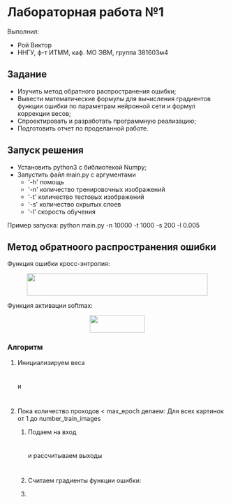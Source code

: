 # Лабораторная работа №1

Выполнил:
 - Рой Виктор
 - ННГУ, ф-т ИТММ, каф. МО ЭВМ, группа 381603м4

## Задание
 - Изучить метод обратного распространения ошибки;
 - Вывести математические формулы для вычисления градиентов функции ошибки по параметрам
нейронной сети и формул коррекции весов;
 - Спроектировать и разработать программную реализацию;
 - Подготовить отчет по проделанной работе. 
 
## Запуск решения
 - Установить python3 c библиотекой Numpy;
 - Запустить файл main.py с аргументами 
 	- '-h' помощь 
 	- '-n' количество тренировочных изображений
 	- '-t' количество тестовых изображений
 	- '-s' количество скрытых слоев
 	- '-l' скорость обучения

Пример запуска: python main.py -n 10000 -t 1000 -s 200 -l 0.005

## Метод обратноого распространения ошибки
Функция ошибки кросс-энтропия:
<p align="center"><img src="https://rawgit.com/ViktorRoy94/deep_learning_lab1/master//tex/b36cdd66cc930db82e0861639504c0eb.svg?invert_in_darkmode" align=middle width=413.50154999999995pt height=50.226165pt/></p>

Функция активации softmax:
<p align="center"><img src="https://rawgit.com/ViktorRoy94/deep_learning_lab1/master//tex/f8ce48e4708e476899413ca68cba9971.svg?invert_in_darkmode" align=middle width=126.424485pt height=40.62036pt/></p>

### Алгоритм
1. Инициализируем веса <p align="center"><img src="https://rawgit.com/ViktorRoy94/deep_learning_lab1/master//tex/a0d6ea3432abc69fc2a52ed57a790aa3.svg?invert_in_darkmode" align=middle width=23.445674999999998pt height=9.5433525pt/></p> и <p align="center"><img src="https://rawgit.com/ViktorRoy94/deep_learning_lab1/master//tex/052c8428e2bc2be713c980ff0ff6ac6f.svg?invert_in_darkmode" align=middle width=24.899325pt height=11.780802pt/></p>
2. Пока количество проходов < max_epoch делаем:
	Для всех картинок от 1 до number_train_images
	1. Подаем на вход <p align="center"><img src="https://rawgit.com/ViktorRoy94/deep_learning_lab1/master//tex/96de47a534893e2f93c9edceffaef3d1.svg?invert_in_darkmode" align=middle width=14.045888999999999pt height=9.5433525pt/></p> и рассчитываем выходы <p align="center"><img src="https://rawgit.com/ViktorRoy94/deep_learning_lab1/master//tex/3249dfc9be831b7a39b4b4fb06d83d8c.svg?invert_in_darkmode" align=middle width=14.1639465pt height=11.780802pt/></p>
	2. Считаем градиенты функции ошибки:

	3. <p align="center"><img src="https://rawgit.com/ViktorRoy94/deep_learning_lab1/master//tex/822cfe57ed033682517e44a30a0cf134.svg?invert_in_darkmode" align=middle width=23.34585pt height=11.780802pt/></p>



